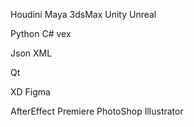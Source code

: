 Houdini
Maya
3dsMax
Unity
Unreal

Python
C#
vex

Json
XML

Qt

XD
Figma

AfterEffect
Premiere
PhotoShop
Illustrator

